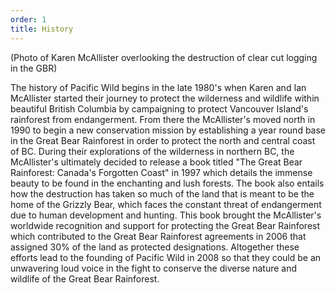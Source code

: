 ```yaml
---
order: 1
title: History
---
```

(Photo of Karen McAllister overlooking the destruction of clear cut logging in the GBR)


The history of Pacific Wild begins in the late 1980's when Karen and Ian McAllister started their journey to protect the wilderness and wildlife within beautiful British Columbia by campaigning to protect Vancouver Island's rainforest from endangerment. From there the McAllister's moved north in 1990 to begin a new conservation mission by establishing a year round base in the Great Bear Rainforest in order to protect the north and central coast of BC. During their explorations of the wilderness in northern BC, the McAllister's ultimately decided to release a book titled "The Great Bear Rainforest: Canada's Forgotten Coast" in 1997 which details the immense beauty to be found in the enchanting and lush forests. The book also entails how the destruction has taken so much of the land that is meant to be the home of the Grizzly Bear, which faces the constant threat of endangerment due to human development and hunting. This book brought the McAllister's worldwide recognition and support for protecting the Great Bear Rainforest which contributed to the Great Bear Rainforest agreements in 2006 that assigned 30% of the land as protected designations. Altogether these efforts lead to the founding of Pacific Wild in 2008 so that they could be an unwavering loud voice in the fight to conserve the diverse nature and wildlife of the Great Bear Rainforest.

